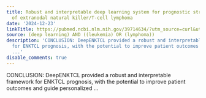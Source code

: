 ```yaml
---
title: Robust and interpretable deep learning system for prognostic stratification
  of extranodal natural killer/T-cell lymphoma
date: '2024-12-23'
linkTitle: https://pubmed.ncbi.nlm.nih.gov/39714634/?utm_source=curl&utm_medium=rss&utm_campaign=pubmed-2&utm_content=1byXLWG-5Hn0_qdLgZYpDfLA2UWGhGNgZGereuo1rJN2aoAQXP&fc=20220814223158&ff=20241224170754&v=2.18.0.post9+e462414
source: (deep learning) AND ((leukemia) OR (lymphoma))
description: 'CONCLUSION: DeepENKTCL provided a robust and interpretable framework
  for ENKTCL prognosis, with the potential to improve patient outcomes and guide personalized
  ...'
disable_comments: true
---
```

CONCLUSION: DeepENKTCL provided a robust and interpretable framework for ENKTCL prognosis, with the potential to improve patient outcomes and guide personalized ...
